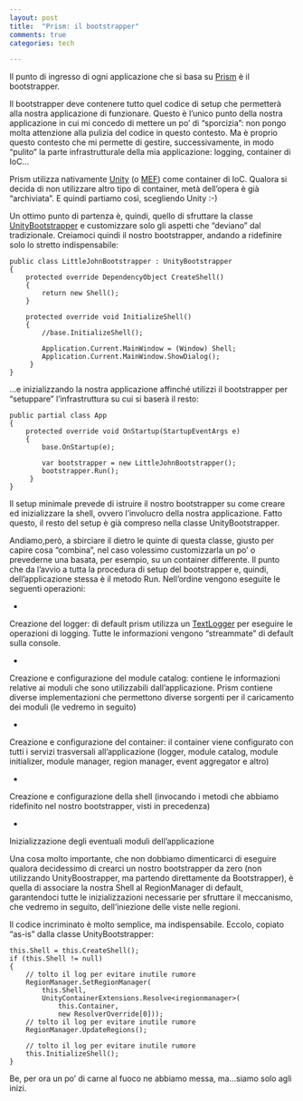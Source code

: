 ```yaml
---
layout: post
title:  "Prism: il bootstrapper"
comments: true
categories: tech

---
```



Il punto di ingresso di ogni applicazione che si basa su [Prism](http://compositewpf.codeplex.com/) è il bootstrapper.

Il bootstrapper deve contenere tutto quel codice di setup che permetterà alla nostra applicazione di funzionare. Questo è l&#8217;unico punto della nostra applicazione in cui mi concedo di mettere un po&#8217; di &#8220;sporcizia&#8221;: non pongo molta attenzione alla pulizia del codice in questo contesto. Ma è proprio questo contesto che mi permette di gestire, successivamente, in modo &#8220;pulito&#8221; la parte infrastrutturale della mia applicazione: logging, container di IoC&#8230;

Prism utilizza nativamente [Unity](http://unity.codeplex.com/) (o [MEF](http://mef.codeplex.com/)) come container di IoC. Qualora si decida di non utilizzare altro tipo di container, metà dell&#8217;opera è già &#8220;archiviata&#8221;. E quindi partiamo così, scegliendo Unity :-)

Un ottimo punto di partenza è, quindi, quello di sfruttare la classe [UnityBootstrapper](http://msdn.microsoft.com/en-us/library/microsoft.practices.composite.unityextensions.unitybootstrapper.aspx) e customizzare solo gli aspetti che &#8220;deviano&#8221; dal tradizionale. Creiamoci quindi il nostro bootstrapper, andando a ridefinire solo lo stretto indispensabile:

```
public class LittleJohnBootstrapper : UnityBootstrapper     
{
    protected override DependencyObject CreateShell()
    {
        return new Shell();
    }

    protected override void InitializeShell()
    {
        //base.InitializeShell();

        Application.Current.MainWindow = (Window) Shell;
        Application.Current.MainWindow.ShowDialog();
     }
}

```

&#8230;e inizializzando la nostra applicazione affinché utilizzi il bootstrapper per &#8220;setuppare&#8221; l&#8217;infrastruttura su cui si baserà il resto:

```
public partial class App     
{
    protected override void OnStartup(StartupEventArgs e)
    {
        base.OnStartup(e);

        var bootstrapper = new LittleJohnBootstrapper();
        bootstrapper.Run();
     }
}

```

Il setup minimale prevede di istruire il nostro bootstrapper su come creare ed inizializzare la shell, ovvero l&#8217;involucro della nostra applicazione. Fatto questo, il resto del setup è già compreso nella classe UnityBootstrapper.

Andiamo,però, a sbirciare il dietro le quinte di questa classe, giusto per capire cosa &#8220;combina&#8221;, nel caso volessimo customizzarla un po&#8217; o prevederne una basata, per esempio, su un container differente.
Il punto che da l&#8217;avvio a tutta la procedura di setup del bootstrapper e, quindi, dell&#8217;applicazione stessa è il metodo Run. Nell&#8217;ordine vengono eseguite le seguenti operazioni:

- 
Creazione del logger: di default prism utilizza un [TextLogger](http://msdn.microsoft.com/en-us/library/gg431439(v=PandP.38).aspx) per eseguire le operazioni di logging. Tutte le informazioni vengono &#8220;streammate&#8221; di default sulla console.

- 
Creazione e configurazione del module catalog: contiene le informazioni relative ai moduli che sono utilizzabili dall&#8217;applicazione. Prism contiene diverse implementazioni che permettono diverse sorgenti per il caricamento dei moduli (le vedremo in seguito)

- 
Creazione e configurazione del container: il container viene configurato con tutti i servizi trasversali all&#8217;applicazione (logger, module catalog, module initializer, module manager, region manager, event aggregator e altro)

- 
Creazione e configurazione della shell (invocando i metodi che abbiamo ridefinito nel nostro bootstrapper, visti in precedenza)

- 
Inizializzazione degli eventuali moduli dell&#8217;applicazione



Una cosa molto importante, che non dobbiamo dimenticarci di eseguire qualora decidessimo di crearci un nostro bootstrapper da zero (non utilizzando UnityBoostrapper, ma partendo direttamente da Bootstrapper), è quella di associare la nostra Shell al RegionManager di default, garantendoci tutte le inizializzazioni necessarie per sfruttare il meccanismo, che vedremo in seguito, dell&#8217;iniezione delle viste nelle regioni.

Il codice incriminato è molto semplice, ma indispensabile. Eccolo, copiato &#8220;as-is&#8221; dalla classe UnityBootstrapper:

```
this.Shell = this.CreateShell();      
if (this.Shell != null)
{
    // tolto il log per evitare inutile rumore
    RegionManager.SetRegionManager(
        this.Shell, 
        UnityContainerExtensions.Resolve<iregionmanager>(
            this.Container, 
            new ResolverOverride[0]));
    // tolto il log per evitare inutile rumore        
    RegionManager.UpdateRegions();

    // tolto il log per evitare inutile rumore        
    this.InitializeShell();
}

```

Be, per ora un po&#8217; di carne al fuoco ne abbiamo messa, ma&#8230;siamo solo agli inizi.

